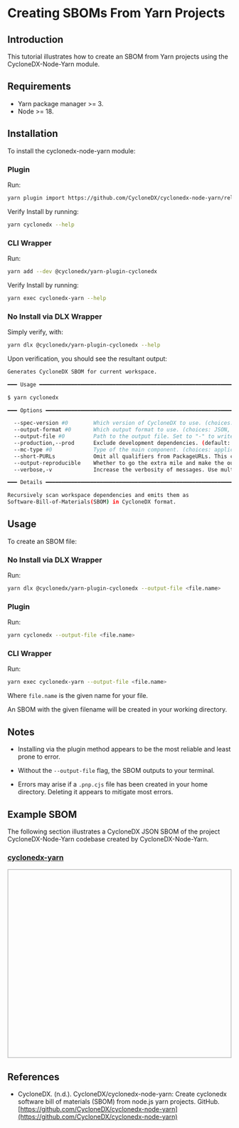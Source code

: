 # Creating SBOMs From Yarn Projects

## Introduction

This tutorial illustrates how to create an SBOM from Yarn projects using the CycloneDX-Node-Yarn module.

## Requirements

* Yarn package manager >= 3.
* Node >= 18.
## Installation

To install the cyclonedx-node-yarn module:

### Plugin

Run:

```bash
yarn plugin import https://github.com/CycloneDX/cyclonedx-node-yarn/releases/latest/download/yarn-plugin-cyclonedx.cjs
```

Verify Install by running:

```bash
yarn cyclonedx --help
```

### CLI Wrapper

Run:

```bash
yarn add --dev @cyclonedx/yarn-plugin-cyclonedx
```

Verify Install by running:

```bash
yarn exec cyclonedx-yarn --help
```

### No Install via DLX Wrapper

Simply verify, with:

```bash
yarn dlx @cyclonedx/yarn-plugin-cyclonedx --help
```

Upon verification, you should see the resultant output:

```bash
Generates CycloneDX SBOM for current workspace.

━━━ Usage ━━━━━━━━━━━━━━━━━━━━━━━━━━━━━━━━━━━━━━━━━━━━━━━━━━━━━━━━━━━━━━━━━━━━━━━

$ yarn cyclonedx

━━━ Options ━━━━━━━━━━━━━━━━━━━━━━━━━━━━━━━━━━━━━━━━━━━━━━━━━━━━━━━━━━━━━━━━━━━━━

  --spec-version #0        Which version of CycloneDX to use. (choices: 1.2, 1.3, 1.4, 1.5, 1.6, default: 1.5)
  --output-format #0       Which output format to use. (choices: JSON, XML, default: JSON)
  --output-file #0         Path to the output file. Set to "-" to write to STDOUT. (default: write to STDOUT)
  --production,--prod      Exclude development dependencies. (default: true if the NODE_ENV environment variable is set to "production", otherwise false)
  --mc-type #0             Type of the main component. (choices: application, library, firmware, default: application)
  --short-PURLs            Omit all qualifiers from PackageURLs. This causes information loss in trade-off shorter PURLs, which might improve ingesting these strings.
  --output-reproducible    Whether to go the extra mile and make the output reproducible. This might result in loss of time- and random-based values.
  --verbose,-v             Increase the verbosity of messages. Use multiple times to increase the verbosity even more.

━━━ Details ━━━━━━━━━━━━━━━━━━━━━━━━━━━━━━━━━━━━━━━━━━━━━━━━━━━━━━━━━━━━━━━━━━━━━

Recursively scan workspace dependencies and emits them as 
Software-Bill-of-Materials(SBOM) in CycloneDX format.
```
## Usage

To create an SBOM file:

### No Install via DLX Wrapper

Run:

```bash
yarn dlx @cyclonedx/yarn-plugin-cyclonedx --output-file <file.name>
```

### Plugin

Run:

```bash
yarn cyclonedx --output-file <file.name>
```

### CLI Wrapper

Run:

```bash
yarn exec cyclonedx-yarn --output-file <file.name>
```

Where ```file.name``` is the given name for your file.

An SBOM with the given filename will be created in your working directory. 

## Notes

* Installing via the plugin method appears to be the most reliable and least prone to error.

* Without the ```--output-file``` flag, the SBOM outputs to your terminal.

* Errors may arise if a ```.pnp.cjs``` file has been created in your home directory. Deleting it appears to mitigate most errors.

## Example SBOM

The following section illustrates a CycloneDX JSON SBOM of the project CycloneDX-Node-Yarn codebase created by CycloneDX-Node-Yarn.

<html lang="en">
<head>
    <meta charset="UTF-8">
    <meta name="viewport" content="width=device-width, initial-scale=1.0">
    <title>Pretty JSON Display</title>
    <style>
        #json-container {
            height: 400px; /* Set a fixed height */
            overflow-y: auto; /* Enable vertical scrolling */
            border: 2px solid #ccc; /* Optional: add a border for visibility */
            padding: 10px;
        }
        pre {
            margin: 0;
            white-space: pre-wrap;
            word-wrap: break-word;
        }
    </style>
</head>
<body>
    <h3>
        <a href="./bom.json">cyclonedx-yarn</a>
    </h3>
    <div id="json-container">
        <pre id="json-display"></pre>
    </div>
    <script>
        fetch('./bom.json')
            .then(response => response.json())
            .then(data => {
                document.getElementById('json-display').textContent = JSON.stringify(data, null, 2);
            })
            .catch(error => console.error('Error fetching JSON:', error));
    </script>
</body>
</html>


## References

* CycloneDX. (n.d.). CycloneDX/cyclonedx-node-yarn: Create cyclonedx software bill of materials (SBOM) from node.js yarn projects. GitHub. [https://github.com/CycloneDX/cyclonedx-node-yarn](https://github.com/CycloneDX/cyclonedx-node-yarn)